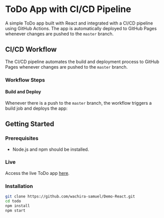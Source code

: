 # ToDo App with CI/CD Pipeline

A simple ToDo app built with React and integrated with a CI/CD pipeline using GitHub Actions. The app is automatically deployed to GitHub Pages whenever changes are pushed to the `master` branch.

## CI/CD Workflow

The CI/CD pipeline automates the build and deployment process to GitHub Pages whenever changes are pushed to the `master` branch.

### Workflow Steps

#### Build and Deploy

Whenever there is a push to the `master` branch, the workflow triggers a build job and deploys the app:

## Getting Started

### Prerequisites

- Node.js and npm should be installed.

### Live
Access the live ToDo app [here](https://gayan-98.github.io/To-Do/).

### Installation

   ```bash
   git clone https://github.com/wachira-samuel/Demo-React.git
   cd todo
   npm install
   npm start
